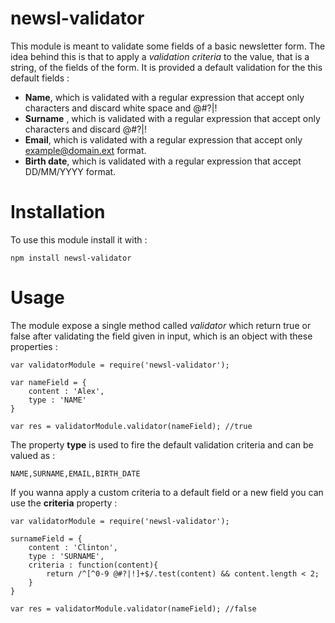 # newsl-validator

This module is meant to validate some fields of a basic newsletter form. The idea behind this is that to apply a *validation criteria* to the value, that is a string, of the fields of the form. It  is provided a default validation for the this default fields :

* **Name**, which is validated with a regular expression that accept only characters and discard white space and @#?|!
* **Surname** , which is validated with a regular expression that accept only characters and discard @#?|!
* **Email**, which is validated with a regular expression that accept only example@domain.ext format.
* **Birth date**, which is validated with a regular expression that accept DD/MM/YYYY format.

# Installation

To use this module install it with :
```
npm install newsl-validator
```

# Usage

The module expose a single method called *validator* which return true or false after validating the field given in input, which is an object with these properties : 

```
var validatorModule = require('newsl-validator');

var nameField = {
	content : 'Alex',
	type : 'NAME'
}

var res = validatorModule.validator(nameField); //true

```

The property **type** is used to fire the default validation criteria and can be valued as :
```
NAME,SURNAME,EMAIL,BIRTH_DATE
```

If you wanna apply a custom criteria to a default field or a new field you can use the **criteria** property :

```
var validatorModule = require('newsl-validator');

surnameField = {
	content : 'Clinton',
	type : 'SURNAME',
	criteria : function(content){
		return /^[^0-9 @#?|!]+$/.test(content) && content.length < 2;
	}
}

var res = validatorModule.validator(nameField); //false

```

